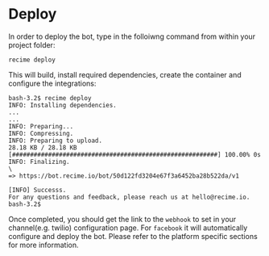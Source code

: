 # Deploy
In order to deploy the bot, type in the folloiwng command from within your project folder:

```
recime deploy
```

This will build, install required dependencies, create the container and configure the integrations:

```
bash-3.2$ recime deploy                                                                
INFO: Installing dependencies.                                                                                  ...
...                                                                                                                                                                    
INFO: Preparing...                                                                          
INFO: Compressing.                                                                         
INFO: Preparing to upload.                                                                 
28.18 KB / 28.18 KB [#########################################################] 100.00% 0s
INFO: Finalizing.                                                                          
\                                                                                          
=> https://bot.recime.io/bot/50d122fd3204e67f3a6452ba28b522da/v1                                 

[INFO] Successs.                                                                                                                                           
For any questions and feedback, please reach us at hello@recime.io.                                                                                            
bash-3.2$  
```

Once completed, you should get the link to the `webhook` to set in your channel(e.g. twilio) configuration page. For `facebook` it will automatically configure and deploy the bot. Please refer to the platform specific sections for more information.
